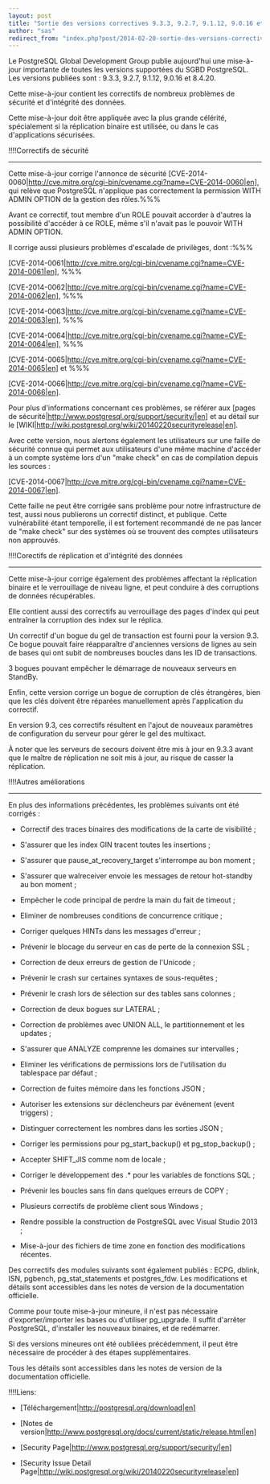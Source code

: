 ```yaml
---
layout: post
title: "Sortie des versions correctives 9.3.3, 9.2.7, 9.1.12, 9.0.16 et 8.4.20"
author: "sas"
redirect_from: "index.php?post/2014-02-20-sortie-des-versions-correctives-9-3-3-9-2-7-9-1-12-9-0-16-et-8-4-20 "
---
```




Le PostgreSQL Global Development Group publie aujourd'hui une mise-à-jour importante de toutes les versions supportées du SGBD PostgreSQL. Les versions publiées sont : 9.3.3, 9.2.7, 9.1.12, 9.0.16 et 8.4.20.



Cette mise-à-jour contient les correctifs de nombreux problèmes de sécurité et d'intégrité des données.



Cette mise-à-jour doit être appliquée avec la plus grande célérité, spécialement si la réplication binaire est utilisée, ou dans le cas d'applications sécurisées.





!!!!Correctifs de sécurité

--------------------------------------

Cette mise-à-jour corrige l'annonce de sécurité [CVE-2014-0060|http://cve.mitre.org/cgi-bin/cvename.cgi?name=CVE-2014-0060|en], qui relève que PostgreSQL n'applique pas correctement la permission WITH ADMIN OPTION de la gestion des rôles.%%%

Avant ce correctif, tout membre d'un ROLE pouvait accorder à d'autres la possibilité d'accéder à ce ROLE, même s'il n'avait pas le pouvoir WITH ADMIN OPTION.

Il corrige aussi plusieurs problèmes d'escalade de privilèges, dont :%%%

[CVE-2014-0061|http://cve.mitre.org/cgi-bin/cvename.cgi?name=CVE-2014-0061|en], %%%

[CVE-2014-0062|http://cve.mitre.org/cgi-bin/cvename.cgi?name=CVE-2014-0062|en], %%%

[CVE-2014-0063|http://cve.mitre.org/cgi-bin/cvename.cgi?name=CVE-2014-0063|en], %%%

[CVE-2014-0064|http://cve.mitre.org/cgi-bin/cvename.cgi?name=CVE-2014-0064|en], %%%

[CVE-2014-0065|http://cve.mitre.org/cgi-bin/cvename.cgi?name=CVE-2014-0065|en] et %%%

[CVE-2014-0066|http://cve.mitre.org/cgi-bin/cvename.cgi?name=CVE-2014-0066|en].  



Pour plus d'informations concernant ces problèmes, se référer aux [pages de sécurité|http://www.postgresql.org/support/security/|en] et au détail sur le [WIKI|http://wiki.postgresql.org/wiki/20140220securityrelease|en].



Avec cette version, nous alertons également les utilisateurs sur une faille de sécurité connue qui permet aux utilisateurs d'une même machine d'accéder à un compte système lors d'un "make check" en cas de compilation depuis les sources :

[CVE-2014-0067|http://cve.mitre.org/cgi-bin/cvename.cgi?name=CVE-2014-0067|en].



Cette faille ne peut être corrigée sans problème pour notre infrastructure de test, aussi nous publierons un correctif distinct, et publique. Cette vulnérabilité étant temporelle, il est fortement recommandé de ne pas lancer de "make check" sur des systèmes où se trouvent des comptes utilisateurs non approuvés.





!!!!Corectifs de réplication et d'intégrité des données

---------------------------------------------------



Cette mise-à-jour corrige également des problèmes affectant la réplication binaire et le verrouillage de niveau ligne, et peut conduire à des corruptions de données récupérables. 



Elle contient aussi des correctifs au verrouillage des pages d'index qui peut entraîner la corruption des index sur le réplica. 



Un correctif d'un bogue du gel de transaction est fourni pour la version 9.3. Ce bogue pouvait faire réapparaître d'anciennes versions de lignes au sein de bases qui ont subit de nombreuses boucles dans les ID de transactions.



3 bogues pouvant empêcher le démarrage de nouveaux serveurs en StandBy.



Enfin, cette version corrige un bogue de corruption de clés étrangères, bien que les clés doivent être réparées manuellement après l'application du correctif.



En version 9.3, ces correctifs résultent en l'ajout de nouveaux paramètres de configuration du serveur pour gérer le gel des multixact. 



À noter que les serveurs de secours doivent être mis à jour en 9.3.3 avant que le maître de réplication ne soit mis à jour, au risque de casser la réplication.





!!!!Autres améliorations

--------------------



En plus des informations précédentes, les problèmes suivants ont été corrigés :



* Correctif des traces binaires des modifications de la carte de visibilité ;

* S'assurer que les index GIN tracent toutes les insertions ;

* S'assurer que pause_at_recovery_target s'interrompe au bon moment ;

* S'assurer que walreceiver envoie les messages de retour hot-standby au bon moment ;

* Empêcher le code principal de perdre la main du fait de timeout ;

* Eliminer de nombreuses conditions de concurrence critique ;

* Corriger quelques HINTs dans les messages d'erreur ;

* Prévenir le blocage du serveur en cas de perte de la connexion SSL ;

* Correction de deux erreurs de gestion de l'Unicode ;

* Prévenir le crash sur certaines syntaxes de sous-requêtes ;

* Prévenir le crash lors de sélection sur des tables sans colonnes ;

* Correction de deux bogues sur LATERAL ;

* Correction de problèmes avec UNION ALL, le partitionnement et les updates ;

* S'assurer que ANALYZE comprenne les domaines sur intervalles ;

* Eliminer les vérifications de permissions lors de l'utilisation du tablespace par défaut ;

* Correction de fuites mémoire dans les fonctions JSON ;

* Autoriser les extensions sur déclencheurs par événement (event triggers) ;

* Distinguer correctement les nombres dans les sorties JSON ;

* Corriger les permissions pour pg_start_backup() et pg_stop_backup() ;

* Accepter SHIFT_JIS comme nom de locale ;

* Corriger le développement des .* pour les variables de fonctions SQL ;

* Prévenir les boucles sans fin dans quelques erreurs de COPY ;

* Plusieurs correctifs de problème client sous Windows ;

* Rendre possible la construction de PostgreSQL avec Visual Studio 2013 ;

* Mise-à-jour des fichiers de time zone en fonction des modifications récentes.



Des correctifs des modules suivants sont également publiés : ECPG, dblink, ISN, pgbench, pg_stat_statements et postgres_fdw. Les modifications et détails sont accessibles dans les notes de version de la documentation officielle.



Comme pour toute mise-à-jour mineure, il n'est pas nécessaire d'exporter/importer les bases ou d'utiliser pg_upgrade. Il suffit d'arrêter PostgreSQL, d'installer les nouveaux binaires, et de redémarrer.

Si des versions mineures ont été oubliées précédemment, il peut être nécessaire de procéder à des étapes supplémentaires. 

Tous les détails sont accessibles dans les notes de version de la documentation officielle.





!!!!Liens:

  * [Téléchargement|http://postgresql.org/download|en]

  * [Notes de version|http://www.postgresql.org/docs/current/static/release.html|en]

  * [Security Page|http://www.postgresql.org/support/security/|en]

  * [Security Issue Detail Page|http://wiki.postgresql.org/wiki/20140220securityrelease|en]